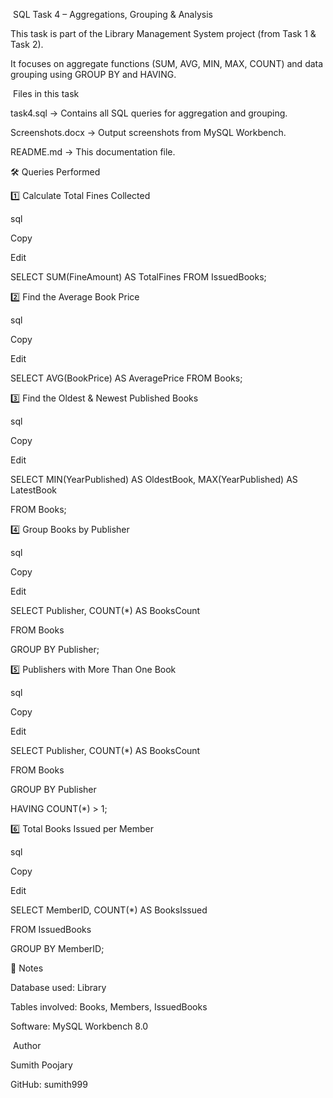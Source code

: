 &nbsp;SQL Task 4 – Aggregations, Grouping \& Analysis

This task is part of the Library Management System project (from Task 1 \& Task 2).

It focuses on aggregate functions (SUM, AVG, MIN, MAX, COUNT) and data grouping using GROUP BY and HAVING.



&nbsp;Files in this task

task4.sql → Contains all SQL queries for aggregation and grouping.



Screenshots.docx → Output screenshots from MySQL Workbench.



README.md → This documentation file.



🛠 Queries Performed

1️⃣ Calculate Total Fines Collected

sql

Copy

Edit

SELECT SUM(FineAmount) AS TotalFines FROM IssuedBooks;

2️⃣ Find the Average Book Price

sql

Copy

Edit

SELECT AVG(BookPrice) AS AveragePrice FROM Books;

3️⃣ Find the Oldest \& Newest Published Books

sql

Copy

Edit

SELECT MIN(YearPublished) AS OldestBook, MAX(YearPublished) AS LatestBook

FROM Books;

4️⃣ Group Books by Publisher

sql

Copy

Edit

SELECT Publisher, COUNT(\*) AS BooksCount

FROM Books

GROUP BY Publisher;

5️⃣ Publishers with More Than One Book

sql

Copy

Edit

SELECT Publisher, COUNT(\*) AS BooksCount

FROM Books

GROUP BY Publisher

HAVING COUNT(\*) > 1;

6️⃣ Total Books Issued per Member

sql

Copy

Edit

SELECT MemberID, COUNT(\*) AS BooksIssued

FROM IssuedBooks

GROUP BY MemberID;



📌 Notes

Database used: Library



Tables involved: Books, Members, IssuedBooks



Software: MySQL Workbench 8.0







&nbsp;Author

Sumith Poojary

GitHub: sumith999

